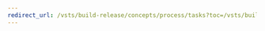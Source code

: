 ```yaml
---
redirect_url: /vsts/build-release/concepts/process/tasks?toc=/vsts/build-release/toc.json&bc=/vsts/build-release/breadcrumb/toc.json
---
```

